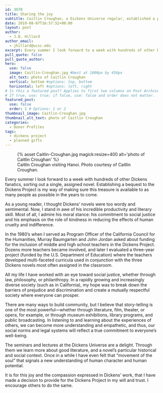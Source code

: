 ```yaml
---
id: 3970
title: Sharing the joy
subtitle: Caitlin Croughan, a Dickens Universe regular, established a planned gift to the Dickens Project, citing Dickens commitment to social justice and the power of stories to build community
date: 2019-08-07T16:57:52+00:00
layout: post
author:
  - J.D. Hillard
author_email:
  - jhillard@ucsc.edu
excerpt: Every summer I look forward to a week with hundreds of other Dickens fanatics, sorting out a single, assigned novel. Establishing a bequest to the Dickens Project is my way of making sure this treasure is available to as many people as possible in the years to come.
pull_quote: false
pull_quote_author:
hero:
  use: false
  image: Caitlin-Croughan.jpg #best at 1000px by 450px
  alt_text: photo of Caitlin Croughan
  vertical: bottom #options: top, bottom
  horizontal: left #options: left, right
# Is this a featured post? Applies to first two columns on Post Archive Page.
# If true, use: true; if false, use: false and order does not matter.
featured_post:
  use: false
  order: 1 # Options: 1 or 2
thumbnail_image: Caitlin-Croughan.jpg
thumbnail_alt_text: photo of Caitlin Croughan
categories:
  - Donor Profiles
tags:
  - dickens project
  - planned gifts
---
```

<figure class="inline-image left">
{% asset Caitlin-Croughan.jpg magick:resize=400 alt='photo of Caitlin Croughan' %}
<figcaption>Caitlin Croughan visiting Hanoi. Photo courtesy of Caitlin Croughan.</figcaption></figure>

Every summer I look forward to a week with hundreds of other Dickens fanatics, sorting out a single, assigned novel. Establishing a bequest to the Dickens Project is my way of making sure this treasure is available to as many people as possible in the years to come.

As a young reader, I thought Dickens’ novels were too wordy and sentimental. Now, I stand in awe of his incredible productivity and literary skill. Most of all, I admire his moral stance: his commitment to social justice and his emphasis on the role of kindness in reducing the effects of human cruelty and indifference.

In the 1980’s when I served as Program Officer of the California Council for the Humanities, Murray Baumgarten and John Jordan asked about funding for the inclusion of middle and high school teachers in the Dickens Project. Dozens more teachers became involved, and later I evaluated a three-year project (funded by the U.S. Department of Education) where the teachers developed multi-faceted curricula used in conjunction with the three Dickens novels most often assigned in the classroom.

All my life I have worked with an eye toward social justice, whether through law, philosophy, or philanthropy. In a rapidly growing and increasingly diverse society (such as in California), my hope was to break down the barriers of prejudice and discrimination and create a mutually respectful society where everyone can prosper.

There are many ways to build community, but I believe that story-telling is one of the most powerful—whether through literature, film, theater, or opera, for example, or through museum exhibitions, library programs, and public broadcasting. In listening to and learning about the experiences of others, we can become more understanding and empathetic, and thus, our social norms and legal systems will reflect a true commitment to everyone’s well-being.

The seminars and lectures at the Dickens Universe are a delight. Through them we learn more about good literature, and a novel’s particular historical and social context. Once in a while I have even felt that “movement of the soul” that signals a new understanding of human character and human potential.

It is for this joy and the compassion expressed in Dickens’ work, that I have made a decision to provide for the Dickens Project in my will and trust. I encourage others to do the same.
